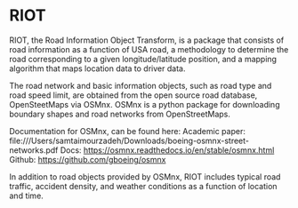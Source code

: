 # RIOT

RIOT, the Road Information Object Transform, is a package that consists of road information as a function of USA road, a methodology to determine the road corresponding to a given longitude/latitude position, and a mapping algorithm that maps location data to driver data.

The road network and basic information objects, such as road type and road speed limit, are obtained from the open source road database, OpenSteetMaps via OSMnx. OSMnx is a python package for downloading boundary shapes and road networks from OpenStreetMaps.

Documentation for OSMnx, can be found here:
  Academic paper: file:///Users/samtaimourzadeh/Downloads/boeing-osmnx-street-networks.pdf
  Docs: https://osmnx.readthedocs.io/en/stable/osmnx.html
  Github: https://github.com/gboeing/osmnx
  
In addition to road objects provided by OSMnx, RIOT includes typical road traffic, accident density, and weather conditions as a function of location and time. 
